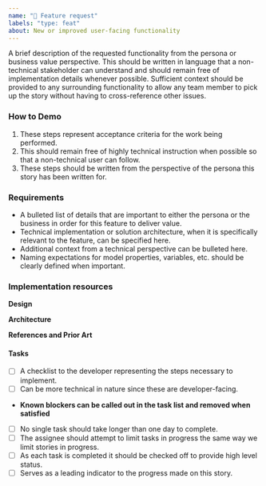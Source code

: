```yaml
---
name: "🚀 Feature request"
labels: "type: feat"
about: New or improved user-facing functionality
---
```


<!-- ✍️ Context -->
A brief description of the requested functionality from the persona or business value perspective. This should be written in language that a non-technical stakeholder can understand and should remain free of implementation details whenever possible. Sufficient context should be provided to any surrounding functionality to allow any team member to pick up the story without having to cross-reference other issues.

### How to Demo

<!-- ✍️ -->
1. These steps represent acceptance criteria for the work being performed.
2. This should remain free of highly technical instruction when possible so that a non-technical user can follow.
3. These steps should be written from the perspective of the persona this story has been written for.

### Requirements

<!-- ✍️ -->
- A bulleted list of details that are important to either the persona or the business in order for this feature to deliver value.
- Technical implementation or solution architecture, when it is specifically relevant to the feature, can be specified here.
- Additional context from a technical perspective can be bulleted here.
- Naming expectations for model properties, variables, etc. should be clearly defined when important.

### Implementation resources

<!-- ✍️ Link to relevant resources for implementation, remove sections that don't apply  -->

**Design**
<!-- ✍️ Figma link(s) -->

**Architecture**
<!-- ✍️ Diagrams or other overview -->

**References and Prior Art**
<!-- ✍️ Documentation or links to similar implementations -->

#### Tasks

<!-- ✍️ -->
- [ ] A checklist to the developer representing the steps necessary to implement.
- [ ] Can be more technical in nature since these are developer-facing.
- **Known blockers can be called out in the task list and removed when satisfied**
- [ ] No single task should take longer than one day to complete.
- [ ] The assignee should attempt to limit tasks in progress the same way we limit stories in progress.
- [ ] As each task is completed it should be checked off to provide high level status.
- [ ] Serves as a leading indicator to the progress made on this story.
